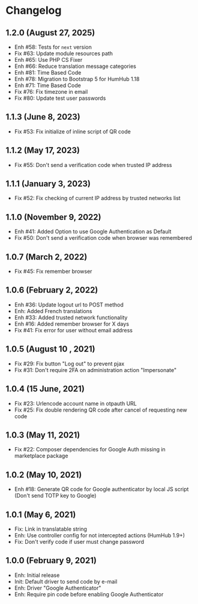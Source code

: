 Changelog
=========

1.2.0 (August 27, 2025)
-----------------------
- Enh #58: Tests for `next` version
- Fix #63: Update module resources path
- Enh #65: Use PHP CS Fixer
- Enh #66: Reduce translation message categories
- Enh #81: Time Based Code
- Enh #78: Migration to Bootstrap 5 for HumHub 1.18
- Enh #71: Time Based Code
- Fix #76: Fix timezone in email
- Fix #80: Update test user passwords

1.1.3 (June 8, 2023)
--------------------
- Fix #53: Fix initialize of inline script of QR code

1.1.2 (May 17, 2023)
-------------------
- Fix #55: Don't send a verification code when trusted IP address

1.1.1 (January 3, 2023)
-----------------------
- Fix #52: Fix checking of current IP address by trusted networks list

1.1.0 (November 9, 2022)
------------------------
- Enh #41: Added Option to use Google Authentication as Default
- Fix #50: Don't send a verification code when browser was remembered

1.0.7 (March 2, 2022)
---------------------
- Fix #45: Fix remember browser

1.0.6 (February 2, 2022)
-------------------------
- Enh #36: Update logout url to POST method
- Enh: Added French translations
- Enh #33: Added trusted network functionality
- Enh #16: Added remember browser for X days
- Fix #41: Fix error for user without email address

1.0.5 (August 10 , 2021)
-----------------------
- Fix #29: Fix button "Log out" to prevent pjax
- Fix #31: Don't require 2FA on administration action "Impersonate"

1.0.4 (15 June, 2021)
---------------------
- Fix #23: Urlencode account name in otpauth URL 
- Fix #25: Fix double rendering QR code after cancel of requesting new code

1.0.3 (May 11, 2021)
--------------------
- Fix #22: Composer dependencies for Google Auth missing in marketplace package 

1.0.2 (May 10, 2021)
--------------------
- Enh #18: Generate QR code for Google authenticator by local JS script (Don't send TOTP key to Google)

1.0.1 (May 6, 2021)
-------------------
- Fix: Link in translatable string
- Enh: Use controller config for not intercepted actions (HumHub 1.9+)
- Fix: Don't verify code if user must change password

1.0.0 (February 9, 2021)
------------------------
- Enh: Initial release
- Init: Default driver to send code by e-mail
- Enh: Driver "Google Authenticator"
- Enh: Require pin code before enabling Google Authenticator

